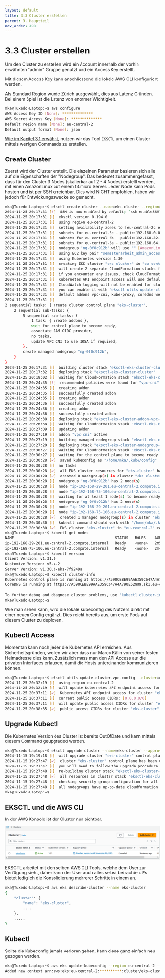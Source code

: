 ```yaml
---
layout: default
title: 3.3 Cluster erstellen
parent: 3. Hauptteil
nav_order: 303
---
```


# 3.3 Cluster erstellen

Um den Cluster zu erstellen wird ein Account innerhalb der vorhin erwähnten "admin" Gruppe genutzt und ein Access Key erstellt.

Mit diesem Access Key kann anschliessend die lokale AWS CLI konfiguriert werden.

Als Standard Region wurde Zürich ausgewählt, dies aus Latenz Gründen.
Bei einem Spiel ist die Latenz von enormer Wichtigkeit.

```bash
mka@Tuxedo-Laptop:~$ aws configure
AWS Access Key ID [None]: **************
AWS Secret Access Key [None]: **************
Default region name [None]: eu-central-2
Default output format [None]: json
```

[Wie im Kapitel 3.1 erwähnt,](./301-kubernetes-cluster.md) nutzen wir das Tool `EKSCTL` um einen Cluster mittels wenigen Commands zu erstellen.

## Create Cluster

Zuerst wird der Cluster erstellt. Die einzelnen Parameter basieren sich alle auf die Eigenschaften der "Nodegroup". Das bedeutet zusammengefasst, dass für den Cluster 3 Nodes (skalierbar auf 2 - 4 Nodes) erstellt werden, mit einen AmazonLinux auf einem t3.micro Server. Jeder Node kann Pods hosten und ist per SSH erreichbar. Dies wird NICHT empfohlen, haben wir jedoch für Entwickungszwecke so gemacht.

```bash
mka@Tuxedo-Laptop:~$ eksctl create cluster --name=eks-cluster --region=eu-central-2 --node-ami-family=AmazonLinux2 --nodes=2 --nodes-min=1 --nodes-max=3 --ssh-access --ssh-public-key=semesterarbeit_admin_access --max-pods-per-node=20 --enable-ssm --spot --with-oidc
2024-11-25 20:17:31 [!]  SSM is now enabled by default; `ssh.enableSSM` is deprecated and will be removed in a future release
2024-11-25 20:17:31 [ℹ]  eksctl version 0.194.0
2024-11-25 20:17:31 [ℹ]  using region eu-central-2
2024-11-25 20:17:31 [ℹ]  setting availability zones to [eu-central-2c eu-central-2b eu-central-2a]
2024-11-25 20:17:31 [ℹ]  subnets for eu-central-2c - public:192.168.0.0/19 private:192.168.96.0/19
2024-11-25 20:17:31 [ℹ]  subnets for eu-central-2b - public:192.168.32.0/19 private:192.168.128.0/19
2024-11-25 20:17:31 [ℹ]  subnets for eu-central-2a - public:192.168.64.0/19 private:192.168.160.0/19
2024-11-25 20:17:31 [ℹ]  nodegroup "ng-0f0c912b" will use "" [AmazonLinux2/1.30]
2024-11-25 20:17:31 [ℹ]  using EC2 key pair "semesterarbeit_admin_access"
2024-11-25 20:17:31 [ℹ]  using Kubernetes version 1.30
2024-11-25 20:17:31 [ℹ]  creating EKS cluster "eks-cluster" in "eu-central-2" region with managed nodes
2024-11-25 20:17:31 [ℹ]  will create 2 separate CloudFormation stacks for cluster itself and the initial managed nodegroup
2024-11-25 20:17:31 [ℹ]  if you encounter any issues, check CloudFormation console or try 'eksctl utils describe-stacks --region=eu-central-2 --cluster=eks-cluster'
2024-11-25 20:17:31 [ℹ]  Kubernetes API endpoint access will use default of {publicAccess=true, privateAccess=false} for cluster "eks-cluster" in "eu-central-2"
2024-11-25 20:17:31 [ℹ]  CloudWatch logging will not be enabled for cluster "eks-cluster" in "eu-central-2"
2024-11-25 20:17:31 [ℹ]  you can enable it with 'eksctl utils update-cluster-logging --enable-types={SPECIFY-YOUR-LOG-TYPES-HERE (e.g. all)} --region=eu-central-2 --cluster=eks-cluster'
2024-11-25 20:17:31 [ℹ]  default addons vpc-cni, kube-proxy, coredns were not specified, will install them as EKS addons
2024-11-25 20:17:31 [ℹ]
2 sequential tasks: { create cluster control plane "eks-cluster",
    2 sequential sub-tasks: {
        5 sequential sub-tasks: {
            1 task: { create addons },
            wait for control plane to become ready,
            associate IAM OIDC provider,
            no tasks,
            update VPC CNI to use IRSA if required,
        },
        create managed nodegroup "ng-0f0c912b",
    }
}
2024-11-25 20:17:31 [ℹ]  building cluster stack "eksctl-eks-cluster-cluster"
2024-11-25 20:17:32 [ℹ]  deploying stack "eksctl-eks-cluster-cluster"
2024-11-25 20:18:02 [ℹ]  waiting for CloudFormation stack "eksctl-eks-cluster-cluster"
2024-11-25 20:24:35 [!]  recommended policies were found for "vpc-cni" addon, but since OIDC is disabled on the cluster, eksctl cannot configure the requested permissions; the recommended way to provide IAM permissions for "vpc-cni" addon is via pod identity associations; after addon creation is completed, add all recommended policies to the config file, under `addon.PodIdentityAssociations`, and run `eksctl update addon`
2024-11-25 20:24:35 [ℹ]  creating addon
2024-11-25 20:24:35 [ℹ]  successfully created addon
2024-11-25 20:24:35 [ℹ]  creating addon
2024-11-25 20:24:36 [ℹ]  successfully created addon
2024-11-25 20:24:36 [ℹ]  creating addon
2024-11-25 20:24:36 [ℹ]  successfully created addon
2024-11-25 20:26:38 [ℹ]  deploying stack "eksctl-eks-cluster-addon-vpc-cni"
2024-11-25 20:26:38 [ℹ]  waiting for CloudFormation stack "eksctl-eks-cluster-addon-vpc-cni"
2024-11-25 20:27:09 [ℹ]  updating addon
2024-11-25 20:27:19 [ℹ]  addon "vpc-cni" active
2024-11-25 20:27:19 [ℹ]  building managed nodegroup stack "eksctl-eks-cluster-nodegroup-ng-0f0c912b"
2024-11-25 20:27:20 [ℹ]  deploying stack "eksctl-eks-cluster-nodegroup-ng-0f0c912b"
2024-11-25 20:30:27 [ℹ]  waiting for CloudFormation stack "eksctl-eks-cluster-nodegroup-ng-0f0c912b"
2024-11-25 20:30:27 [ℹ]  waiting for the control plane to become ready
2024-11-25 20:30:28 [✔]  saved kubeconfig as "/home/mka/.kube/config"
2024-11-25 20:30:28 [ℹ]  no tasks
2024-11-25 20:30:28 [✔]  all EKS cluster resources for "eks-cluster" have been created
2024-11-25 20:30:28 [✔]  created 0 nodegroup(s) in cluster "eks-cluster"
2024-11-25 20:30:28 [ℹ]  nodegroup "ng-0f0c912b" has 2 node(s)
2024-11-25 20:30:28 [ℹ]  node "ip-192-168-29-201.eu-central-2.compute.internal" is ready
2024-11-25 20:30:28 [ℹ]  node "ip-192-168-75-106.eu-central-2.compute.internal" is ready
2024-11-25 20:30:28 [ℹ]  waiting for at least 1 node(s) to become ready in "ng-0f0c912b"
2024-11-25 20:30:28 [ℹ]  nodegroup "ng-0f0c912b" has 2 node(s)
2024-11-25 20:30:28 [ℹ]  node "ip-192-168-29-201.eu-central-2.compute.internal" is ready
2024-11-25 20:30:28 [ℹ]  node "ip-192-168-75-106.eu-central-2.compute.internal" is ready
2024-11-25 20:30:28 [✔]  created 1 managed nodegroup(s) in cluster "eks-cluster"
2024-11-25 20:30:30 [ℹ]  kubectl command should work with "/home/mka/.kube/config", try 'kubectl get nodes'
2024-11-25 20:30:30 [✔]  EKS cluster "eks-cluster" in "eu-central-2" region is ready
mka@Tuxedo-Laptop:~$ kubectl get nodes
NAME                                              STATUS   ROLES    AGE     VERSION
ip-192-168-29-201.eu-central-2.compute.internal   Ready    <none>   2m50s   v1.30.6-eks-94953ac
ip-192-168-75-106.eu-central-2.compute.internal   Ready    <none>   2m47s   v1.30.6-eks-94953ac
mka@Tuxedo-Laptop:~$ kubectl version
Client Version: v1.31.0
Kustomize Version: v5.4.2
Server Version: v1.30.6-eks-7f9249a
mka@Tuxedo-Laptop:~$ kubectl cluster-info
Kubernetes control plane is running at https://A590CEBE99AAE359C647A4A790E529B9.sk1.eu-central-2.eks.amazonaws.com
CoreDNS is running at https://A590CEBE99AAE359C647A4A790E529B9.sk1.eu-central-2.eks.amazonaws.com/api/v1/namespaces/kube-system/services/kube-dns:dns/proxy

To further debug and diagnose cluster problems, use 'kubectl cluster-info dump'.
mka@Tuxedo-Laptop:~$
```

Wie man sehen kann, wird die lokale Kubeconfig des Nutzers direkt mit einer neuen Config ergänzt. Dies reicht bereits aus, um erste Pods auf diesem Cluster zu deployen.

## Kubectl Access

Momentan kann noch jeder die Kubernetes API erreichen. Aus Sicherheitsgründen, wollen wir aber dass nur Marco Kälin von seiner festen Heimadresse dies kann. Zusätzlich muss man den API Access auf die privaten Interfaces erlauben, damit die Hosts untereinander kommunizieren können.

```bash
mka@Tuxedo-Laptop:~$ eksctl utils update-cluster-vpc-config --cluster=eks-cluster --public-access-cidrs=45.94.88.37/32 --private-access=true --approve
2024-11-25 20:32:19 [ℹ]  using region eu-central-2
2024-11-25 20:32:19 [ℹ]  will update Kubernetes API endpoint access for cluster "eks-cluster" in "eu-central-2" to: privateAccess=true, publicAccess=true
2024-11-25 20:37:11 [✔]  Kubernetes API endpoint access for cluster "eks-cluster" in "eu-central-2" has been updated to: privateAccess=true, publicAccess=true
2024-11-25 20:37:11 [ℹ]  current public access CIDRs: [0.0.0.0/0]
2024-11-25 20:37:11 [ℹ]  will update public access CIDRs for cluster "eks-cluster" in "eu-central-2" to: [45.94.88.37/32]
2024-11-25 20:38:35 [✔]  public access CIDRs for cluster "eks-cluster" in "eu-central-2" have been updated to: [45.94.88.37/32]
```

## Upgrade Kubectl

Die Kubernetes Version des Cluster ist bereits OutOfDate und kann mittels diesem Command geupgraded werden.

```bash
mka@Tuxedo-Laptop:~$ eksctl upgrade cluster --name=eks-cluster --approve
2024-11-15 19:19:18 [ℹ]  will upgrade cluster "eks-cluster" control plane from current version "1.30" to "1.31"
2024-11-15 19:27:47 [✔]  cluster "eks-cluster" control plane has been upgraded to version "1.31"
2024-11-15 19:27:47 [ℹ]  you will need to follow the upgrade procedure for all of nodegroups and add-ons
2024-11-15 19:27:48 [ℹ]  re-building cluster stack "eksctl-eks-cluster-cluster"
2024-11-15 19:27:48 [✔]  all resources in cluster stack "eksctl-eks-cluster-cluster" are up-to-date
2024-11-15 19:27:48 [ℹ]  checking security group configuration for all nodegroups
2024-11-15 19:27:48 [ℹ]  all nodegroups have up-to-date cloudformation templates
mka@Tuxedo-Laptop:~$
```

## EKSCTL und die AWS CLI

In der AWS Konsole ist der Cluster nun sichtbar.

![EKS Cluster Up](../ressources/images/aws/eks_cluster_up.PNG)

EKSCTL arbeitet mit den selben AWS CLI Tools, welche dem User zur Verfügung steht, daher kann der User auch alles selbst betrachten.
Es bietet lediglich die Konsolidierung mehrerer Schritte in einem an.

```bash
mka@Tuxedo-Laptop:~$ aws eks describe-cluster --name eks-cluster
{
    "cluster": {
        "name": "eks-cluster",
        ....
    },
    .....
}
```

## Kubectl

Sollte die Kubeconfig jemals verloren gehen, kann diese ganz einfach neu gezogen werden.

```bash
mka@Tuxedo-Laptop:~$ aws eks update-kubeconfig --region eu-central-2 --name eks-cluster
Added new context arn:aws:eks:eu-central-2:**********:cluster/eks-cluster to /home/mka/.kube/config
```
